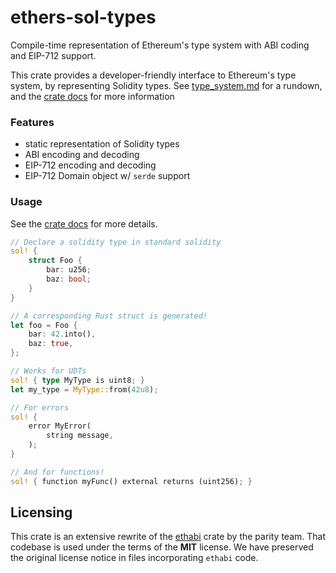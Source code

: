 # ethers-sol-types

Compile-time representation of Ethereum's type system with ABI coding and
EIP-712 support.

This crate provides a developer-friendly interface to Ethereum's type system,
by representing Solidity types. See [type_system.md] for a rundown, and the
[crate docs] for more information

[type_system.md]: https://github.com/ethers-rs/core/blob/main/crates/abi/type_system.md
[crate docs]: https://docs.rs/ethers-sol-types/latest/ethers_sol_types/

### Features

- static representation of Solidity types
- ABI encoding and decoding
- EIP-712 encoding and decoding
- EIP-712 Domain object w/ `serde` support

### Usage

See the [crate docs] for more details.

```rust
// Declare a solidity type in standard solidity
sol! {
    struct Foo {
        bar: u256;
        baz: bool;
    }
}

// A corresponding Rust struct is generated!
let foo = Foo {
    bar: 42.into(),
    baz: true,
};

// Works for UDTs
sol! { type MyType is uint8; }
let my_type = MyType::from(42u8);

// For errors
sol! {
    error MyError(
        string message,
    );
}

// And for functions!
sol! { function myFunc() external returns (uint256); }
```

## Licensing

This crate is an extensive rewrite of the
[ethabi](https://github.com/rust-ethereum/ethabi) crate by the parity team.
That codebase is used under the terms of the **MIT** license. We have preserved
the original license notice in files incorporating `ethabi` code.
